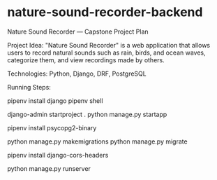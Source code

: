 # nature-sound-recorder-backend
Nature Sound Recorder — Capstone Project Plan

Project Idea: "Nature Sound Recorder" is a web application that allows users to record natural sounds such as rain, birds, and ocean waves, categorize them, and view recordings made by others.




Technologies: Python, Django, DRF, PostgreSQL

Running Steps:

pipenv install django
pipenv shell


django-admin startproject  .
python manage.py startapp 

pipenv install psycopg2-binary

python manage.py makemigrations
python manage.py migrate

 pipenv install django-cors-headers

python manage.py runserver
